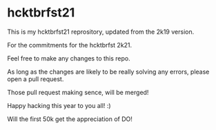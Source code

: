 # hcktbrfst21

This is my hcktbrfst21 reprository, updated from the 2k19 version.

For the commitments for the hcktbrfst 2k21.

Feel free to make any changes to this repo.

As long as the changes are likely to be really solving any errors, please open a pull request.

Those pull request making sence, will be merged!

Happy hacking this year to you all! :)

Will the first 50k get the appreciation of DO!
